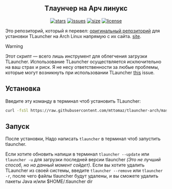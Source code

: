 <div align="center">

## Тлаунчер на Арч линукс
[![stars](https://img.shields.io/github/stars/Sekretach/tlauncher-on-arch-ru?color=7E9CD8&style=for-the-badge)](https://github.com/Sekretach/Tlauncher-on-arch-ru/stargazers)
[![issues](https://img.shields.io/github/issues/Sekretach/tlauncher-on-arch-ru?color=FF5D62&style=for-the-badge)](https://github.com/Sekretach/tlauncher-on-arch-ru/issues)
[![size](https://img.shields.io/github/repo-size/Sekretach/tlauncher-on-arch-ru?color=76946A&style=for-the-badge)](https://github.com/Sekretach/tlauncher-on-arch-ru)
[![license](https://img.shields.io/github/license/Sekretach/tlauncher-on-arch-ru?color=957FB8&style=for-the-badge)](https://github.com/Sekretach/Tlauncher-on-arch-ru/blob/main/LICENSE)

</div>

Это репозиторий, который я перевел: [оригинальный репозиторий](https://github.com/mttomaz/tlauncher-arch/) для установки TLauncher на Arch Linux напрямую с их сайта. [site](https://tlauncher.org/).

> [!warning]
> Этот скрипт — всего лишь инструмент для облегчения загрузки TLauncher.
> Использование TLauncher осуществляется исключительно на ваш страх и риск. Я не несу ответственности
> за любые проблемы, которые могут возникнуть при использовании TLauncher [this](https://github.com/Sekretach/Tlauncher-for-linux/issues/1#issue-3206354638) issue.

## Установка
Введите эту команду в терминал чтоб установить TLauncher:

```bash
curl -fsSl https://raw.githubusercontent.com/mttomaz/tlauncher-arch/master/install.sh | sh
```

## Запуск
После установки, Надо написать `tlauncher` в терминал чтоб запустить tlauncher.

Если хотите обновить напиши в терминал `tlauncher --update` или `tlauncher -u` для загрузки последней версии tlauncher _(Это не лучший способ, но на данный момент сойдет)_.
Если вы хотите удалить TLauncher из своей системы, введите `tlauncher --remove` или `tlauncher -r`, после чего файлы tlauncher будут удалены, и вы сможете удалить пакеты Java и/или $HOME/.tlauncher dir
